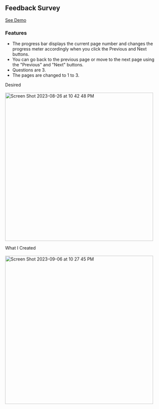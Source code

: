 ## Feedback Survey

[See Demo](https://eobcre.github.io/feedback-survey/)

### Features

- The progress bar displays the current page number and changes the progress meter accordingly when you click the Previous and Next buttons.
- You can go back to the previous page or move to the next page using the "Previous" and "Next" buttons.
- Questions are 3.
- The pages are changed to 1 to 3.

Desired<br><br>
<img width="479" alt="Screen Shot 2023-08-26 at 10 42 48 PM" src="https://github.com/eobcre/feedback-survey/assets/88697509/63682f92-327a-481c-951c-117ad5cfd3ca">

What I Created<br><br>
<img width="479" alt="Screen Shot 2023-09-06 at 10 27 45 PM" src="https://github.com/eobcre/feedback-survey/assets/88697509/30531e84-8759-48cd-8eba-e1370b90b4d1">
